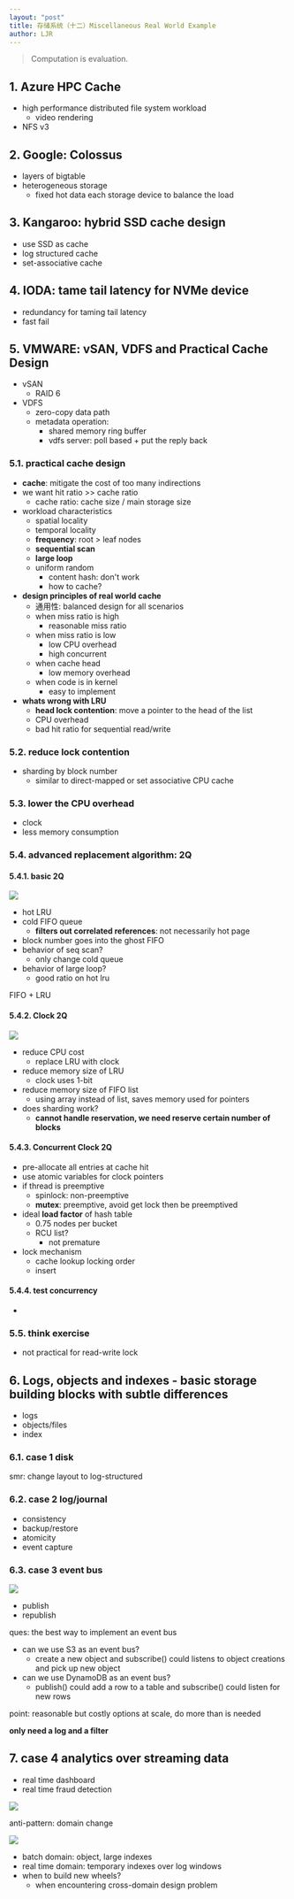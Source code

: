 ```yaml
---
layout: "post"
title: 存储系统（十二）Miscellaneous Real World Example
author: LJR
---
```


> Computation is evaluation.

## 1. Azure HPC Cache

+ high performance distributed file system workload
  + video rendering
+ NFS v3

## 2. Google: Colossus

+ layers of bigtable
+ heterogeneous storage
  + fixed hot data each storage device to balance the load

## 3. Kangaroo: hybrid SSD cache design

+ use SSD as cache
+ log structured cache
+ set-associative cache

## 4. IODA: tame tail latency for NVMe device

+ redundancy for taming tail latency
+ fast fail

## 5. VMWARE: vSAN, VDFS and Practical Cache Design

+ vSAN
  + RAID 6
+ VDFS
  + zero-copy data path
  + metadata operation:
    + shared memory ring buffer
    + vdfs server: poll based + put the reply back

### 5.1. practical cache design

+ **cache**: mitigate the cost of too many indirections
+ we want hit ratio >> cache ratio
  + cache ratio: cache size / main storage size
+ workload characteristics
  + spatial locality
  + temporal locality
  + **frequency**: root > leaf nodes
  + **sequential scan**
  + **large loop**
  + uniform random
    + content hash: don't work
    + how to cache?
+ **design principles of real world cache**
  + 通用性: balanced design for all scenarios
  + when miss ratio is high
    + reasonable miss ratio
  + when miss ratio is low
    + low CPU overhead
    + high concurrent
  + when cache head
    + low memory overhead
  + when code is in kernel
    + easy to implement
+ **whats wrong with LRU**
  + **head lock contention**: move a pointer to the head of the list
  + CPU overhead
  + bad hit ratio for sequential read/write

### 5.2. reduce lock contention

+ sharding by block number
  + similar to direct-mapped or set associative CPU cache

### 5.3. lower the CPU overhead

+ clock
+ less memory consumption

### 5.4. advanced replacement algorithm: 2Q

#### 5.4.1. basic 2Q

![](/assets/images/ss/12-1.png)

+ hot LRU
+ cold FIFO queue
  + **filters out correlated references**: not necessarily hot page
+ block number goes into the ghost FIFO
+ behavior of seq scan?
  + only change cold queue
+ behavior of large loop?
  + good ratio on hot lru

FIFO + LRU

#### 5.4.2. Clock 2Q

![](/assets/images/ss/12-2.png)

+ reduce CPU cost
  + replace LRU with clock
+ reduce memory size of LRU
  + clock uses 1-bit
+ reduce memory size of FIFO list
  + using array instead of list, saves memory used for pointers
+ does sharding work?
  + **cannot handle reservation, we need reserve certain number of blocks**

#### 5.4.3. Concurrent Clock 2Q

+ pre-allocate all entries at cache hit
+ use atomic variables for clock pointers
+ if thread is preemptive
  + spinlock: non-preemptive
  + **mutex**: preemptive, avoid get lock then be preemptived
+ ideal **load factor** of hash table
  + 0.75 nodes per bucket
  + RCU list?
    +  not premature
+ lock mechanism
  + cache lookup locking order
  + insert

#### 5.4.4. test concurrency

+ 


### 5.5. think exercise

+ not practical for read-write lock

## 6. Logs, objects and indexes - basic storage building blocks with subtle differences

+ logs
+ objects/files
+ index

### 6.1. case 1 disk

smr: change layout to log-structured

### 6.2. case 2 log/journal

+ consistency
+ backup/restore
+ atomicity
+ event capture

### 6.3. case 3 event bus

![](/assets/images/ss/12-3.png)

+ publish
+ republish

ques: the best way to implement an event bus

+ can we use S3 as an event bus?
  + create a new object and subscribe() could listens to object creations and pick up new object
+ can we use DynamoDB as an event bus?
  + publish() could add a row to a table and subscribe() could listen for new rows

point: reasonable but costly options at scale, do more than is needed

**only need a log and a filter**

## 7. case 4 analytics over streaming data

+ real time dashboard
+ real time fraud detection

![](/assets/images/ss/12-4.png)

anti-pattern: domain change

![](/assets/images/ss/12-5.png)

+ batch domain: object, large indexes
+ real time domain: temporary indexes over log windows
+ when to build new wheels?
  + when encountering cross-domain design problem

